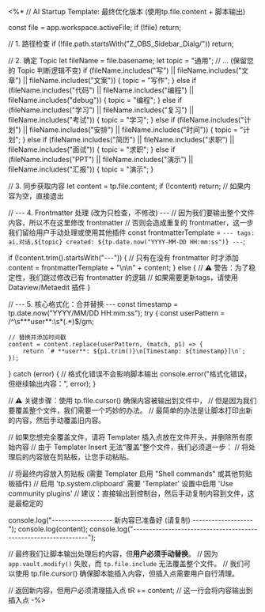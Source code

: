 <%*
// AI Startup Template: 最终优化版本 (使用tp.file.content + 脚本输出)

const file = app.workspace.activeFile;
if (!file) return;

// 1. 路径检查
if (!file.path.startsWith("Z_OBS_Sidebar_Dialg/")) return; 

// 2. 确定 Topic 
let fileName = file.basename;
let topic = "通用";
// ... (保留您的 Topic 判断逻辑不变)
if (fileName.includes("写") || fileName.includes("文章") || fileName.includes("文案")) {
    topic = "写作";
} else if (fileName.includes("代码") || fileName.includes("编程") || fileName.includes("debug")) {
    topic = "编程";
} else if (fileName.includes("学习") || fileName.includes("复习") || fileName.includes("考试")) {
    topic = "学习";
} else if (fileName.includes("计划") || fileName.includes("安排") || fileName.includes("时间")) {
    topic = "计划";
} else if (fileName.includes("简历") || fileName.includes("求职") || fileName.includes("面试")) {
    topic = "求职";
} else if (fileName.includes("PPT") || fileName.includes("演示") || fileName.includes("汇报")) {
    topic = "演示";
}

// 3. 同步获取内容
let content = tp.file.content; 
if (!content) return; // 如果内容为空，直接退出

// --- 4. Frontmatter 处理 (改为只检查，不修改) ---
// 因为我们要输出整个文件内容，所以不在这里修改 frontmatter
// 否则会造成重复的 frontmatter，这一步我们留给用户手动处理或使用其他插件
const frontmatterTemplate = `---
tags: ai,对话,${topic}
created: ${tp.date.now("YYYY-MM-DD HH:mm:ss")}
---`;

if (!content.trim().startsWith("---")) {
    // 只有在没有 frontmatter 时才添加
    content = frontmatterTemplate + "\n\n" + content;
} else {
    // ⚠️ 警告：为了稳定性，我们跳过修改已有 frontmatter 的逻辑
    // 如果需要更新tags，请使用 Dataview/Metaedit 插件
}

// --- 5. 核心格式化：合并替换 ---
const timestamp = tp.date.now("YYYY/MM/DD HH:mm:ss");
try {
    const userPattern = /^\s*\*\*user\*\*:\s*(.*)$/gm; 
    
    // 替换并添加时间戳
    content = content.replace(userPattern, (match, p1) => {
        return `# **user**: ${p1.trim()}\n[Timestamp: ${timestamp}]\n`; 
    });

} catch (error) {
    // 格式化错误不会影响脚本输出
    console.error("格式化错误，但继续输出内容：", error); 
}

// ⚠️ 关键步骤：使用 tp.file.cursor() 确保内容被输出到文件中，
// 但是因为我们要覆盖整个文件，我们需要一个巧妙的办法。
// 最简单的办法是让脚本打印出新的内容，然后手动覆盖旧内容。

// 如果您想完全覆盖文件，请将 Templater 插入点放在文件开头，并删除所有原始内容
// 由于 Templater Insert 无法“覆盖”整个文件，我们必须退一步：
// 将处理后的内容放在剪贴板，让您手动粘贴。

// 将最终内容放入剪贴板 (需要 Templater 启用 "Shell commands" 或其他剪贴板插件)
// 启用 'tp.system.clipboard' 需要 'Templater' 设置中启用 'Use community plugins' 
// 建议：直接输出到控制台，然后手动复制内容到文件，这是最稳定的

console.log("------------------- 新内容已准备好 (请复制) -------------------");
console.log(content);
console.log("----------------------------------------------------------------");

// 最终我们让脚本输出处理后的内容，但**用户必须手动替换**。
// 因为 `app.vault.modify()` 失败，而 `tp.file.include` 无法覆盖整个文件。
// 我们可以使用 tp.file.cursor() 确保脚本能插入内容，但插入点需要用户自行清理。

// 返回新内容，但用户必须清理插入点
tR += content; // 这一行会将内容输出到插入点
-%>